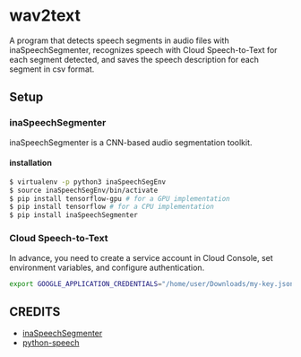 # wav2text
A program that detects speech segments in audio files with inaSpeechSegmenter, recognizes speech with Cloud Speech-to-Text for each segment detected, and saves the speech description for each segment in csv format.

## Setup

### inaSpeechSegmenter
inaSpeechSegmenter is a CNN-based audio segmentation toolkit.

#### installation


```bash
$ virtualenv -p python3 inaSpeechSegEnv
$ source inaSpeechSegEnv/bin/activate
$ pip install tensorflow-gpu # for a GPU implementation
$ pip install tensorflow # for a CPU implementation
$ pip install inaSpeechSegmenter
```

### Cloud Speech-to-Text

In advance, you need to create a service account in Cloud Console, set environment variables, and configure authentication.

```bash
export GOOGLE_APPLICATION_CREDENTIALS="/home/user/Downloads/my-key.json"
```

## CREDITS

- [inaSpeechSegmenter](https://github.com/ina-foss/inaSpeechSegmenter/)
- [python-speech](https://github.com/googleapis/python-speech/)

